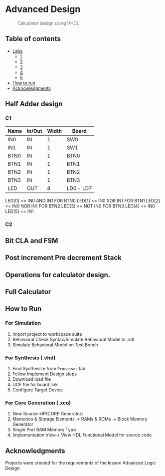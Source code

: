 # Advanced Design
> Calculator design using  VHDL

 ## Table of contents
* [Labs](#labs)
   * [1](#half-adder-design)
   * [2](#bit-cla-and-fsm)
   * [3](#post-increment-pre-decrement-stack)
   * [4](#operations-for-calculator-design)
   * [5](#full-calculator) 
* [How to run](#how-to-run)
* [Acknowledgments](#acknowledgments)

## Half Adder design
### C1
| Name |  In/Out  |  Width  | Board |
| ------- | --- | --- | --- |
| IN0 | IN | 1 | SW0 |
| IN1 | IN | 1 | SW1 |
| BTN0 | IN | 1 | BTN0 |
| BTN1 | IN | 1 | BTN1 |
| BTN2 | IN | 1 | BTN2 |
| BTN3 | IN | 1 | BTN3|
| LED | OUT | 8 | LD0 - LD7 |

LED[0] <= IN0 AND IN1 FOR BTN0
LED[1] <= IN0 XOR IN1 FOR BTN1
LED[2] <= IN0 NOR IN1 FOR BTN2
LED[3] <= NOT IN0 FOR BTN3
LED[4] <= IN0
LED[5] <= IN1

### C2

## Bit CLA and FSM
## Post increment Pre decrement Stack
## Operations for calculator design.
## Full Calculator







## How to Run
### For Simulation
1. Import project to workspace suite
2. Behavioral Check Syntax/Simulate Behavioral Model to .vdl
3. Simulate Behavioral Model on Test Bench

### For Synthesis (.vhd)
1. Find Synthesize from ```Processes``` tab
2. Follow Implement Design steps
3. Download load file
4. UCF file for board link
5. Configure Target Device

### For Core Generation (.xco)
1. New Source->IP(CORE Generator)
2. Memories & Storage Elements -> RAMs & ROMs -> Block Memory Generator
3. Single Port RAM Memory Type
4. Implementation View-> View HDL Functional Model for source code


## Acknowledgments
Projects were created for the requirements of the lesson Advanced Logic Design

[^1]: Stack is build from Xilinx Core Generator. Depth 32 positions, Width 8 bits
[^2]: SinglePulseGenerator.vhd is used for simulation on FPGA. Pulse in FPGA's buttons.
[^3]: Test Benches for interior designs for testing.
[^4]: Full Design in block diagram stack.vsdx. 
[^5]: Internal implementations in the other diagrams inside every lab.








